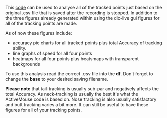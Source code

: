 This [code](https://github.com/Lilli-K2/ActiveMouse/new/main/Analysis) can be used to analyse all of the tracked points just based on the original .csv file that is saved after the recording is stopped. In addition to the three figures already generated within using the dlc-live gui figures for all of the tracking points are made.

As of now these figures include:
- accuracy pie charts for all tracked points plus total Accuracy of tracking ability.
- line graphs of speed for all four points
- heatmaps for all four points plus heatsmaps with transparent backgrounds

To use this analysis read the correct .csv file into the <strong>df</strong>. Don't forget to change the <strong>base</strong> to your desired saving filename.

<strong>Please note</strong> that tail-tracking is usually sub-par and negatively affects the total Accuracy. As neck-tracking is usually the best it's what the ActiveMouse code is based on. Nose tracking is also usually satisfactory and butt tracking varies a bit more. It can still be useful to have these figures for all of your tracking points.
